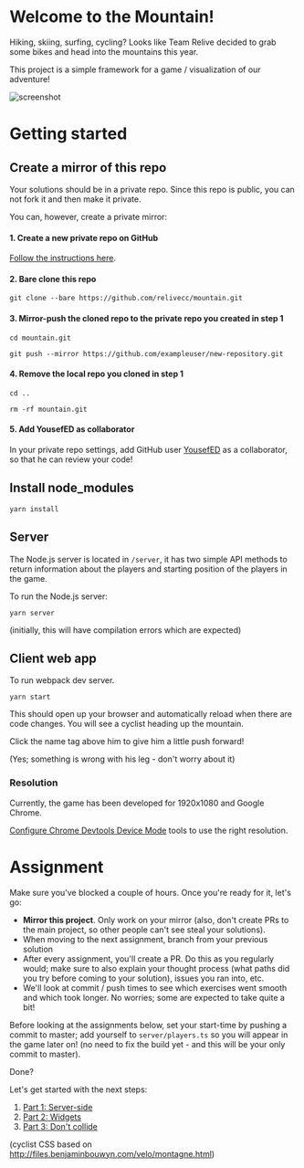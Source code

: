 # Welcome to the Mountain!

Hiking, skiing, surfing, cycling? Looks like Team Relive decided to grab some bikes and head into the mountains this year.

This project is a simple framework for a game / visualization of our adventure!

![screenshot](assignment/mountain.png)

# Getting started

## Create a mirror of this repo

Your solutions should be in a private repo. Since this repo is public, you can not fork it and then make it private.

You can, however, create a private mirror:
#### 1. Create a new private repo on GitHub
[Follow the instructions here](https://help.github.com/en/github/creating-cloning-and-archiving-repositories/creating-a-new-repository).
#### 2. Bare clone this repo
`git clone --bare https://github.com/relivecc/mountain.git`
#### 3. Mirror-push the cloned repo to the private repo you created in step 1
`cd mountain.git`

`git push --mirror https://github.com/exampleuser/new-repository.git`
#### 4. Remove the local repo you cloned in step 1
`cd ..`

`rm -rf mountain.git`

#### 5. Add YousefED as collaborator
In your private repo settings, add GitHub user [YousefED](https://github.com/YousefED) as a collaborator, so that he can review your code!

## Install node_modules

    yarn install

## Server

The Node.js server is located in `/server`, it has two simple API methods to return information about the players and starting position of the players in the game.

To run the Node.js server:

    yarn server

(initially, this will have compilation errors which are expected)

## Client web app

To run webpack dev server.

    yarn start

This should open up your browser and automatically reload when there are code changes. You will see a cyclist heading up the mountain.

Click the name tag above him to give him a little push forward!

(Yes; something is wrong with his leg - don't worry about it)

### Resolution

Currently, the game has been developed for 1920x1080 and Google Chrome.

[Configure Chrome Devtools Device Mode](https://developers.google.com/web/tools/chrome-devtools/device-mode/) tools to use the right resolution.

# Assignment

Make sure you've blocked a couple of hours. Once you're ready for it, let's go:

-   **Mirror this project**. Only work on your mirror (also, don't create PRs to the main project, so other people can't see steal your solutions).
-   When moving to the next assignment, branch from your previous solution
-   After every assignment, you'll create a PR. Do this as you regularly would; make sure to also explain your thought process (what paths did you try before coming to your solution), issues you ran into, etc.
-   We'll look at commit / push times to see which exercises went smooth and which took longer. No worries; some are expected to take quite a bit!

Before looking at the assignments below, set your start-time by pushing a commit to master; add yourself to `server/players.ts` so you will appear in the game later on! (no need to fix the build yet - and this will be your only commit to master).

Done?

Let's get started with the next steps:

1. [Part 1: Server-side](assignment/1.md)
1. [Part 2: Widgets](assignment/2.md)
1. [Part 3: Don't collide](assignment/3.md)

(cyclist CSS based on http://files.benjaminbouwyn.com/velo/montagne.html)
